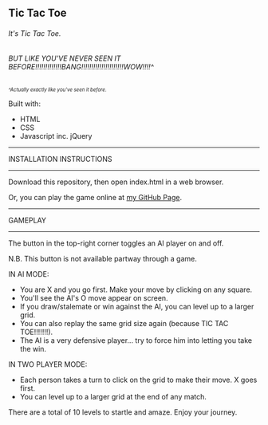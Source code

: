 
## Tic Tac Toe

###### It's Tic Tac Toe.
###### BUT LIKE YOU'VE NEVER SEEN IT BEFORE!!!!!!!!!!!!!BANG!!!!!!!!!!!!!!!!!!!!!WOW!!!!^



<sub><sup>*^Actually exactly like you've seen it before.*</sup></sub>





Built with:
- HTML
- CSS
- Javascript inc. jQuery








*************************************
INSTALLATION INSTRUCTIONS
*************************************

Download this repository, then open index.html in a web browser.

Or, you can play the game online at [my GitHub Page](https://madeleinemila.github.io/tictactoe/).


*************************************
GAMEPLAY
*************************************

The button in the top-right corner toggles an AI player on and off.

N.B. This button is not available partway through a game.

IN AI MODE:
- You are X and you go first. Make your move by clicking on any square.
- You'll see the AI's O move appear on screen.
- If you draw/stalemate or win against the AI, you can level up to a larger grid.
- You can also replay the same grid size again (because TIC TAC TOE!!!!!!!).
- The AI is a very defensive player... try to force him into letting you take the win.

IN TWO PLAYER MODE:
- Each person takes a turn to click on the grid to make their move. X goes first.
- You can level up to a larger grid at the end of any match.

There are a total of 10 levels to startle and amaze.
Enjoy your journey.
